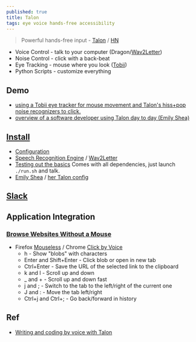 ```yaml
---
published: true
title: Talon
tags: eye voice hands-free accessibility
---
```

> Powerful hands-free input - [Talon](https://talonvoice.com/) / [HN](https://news.ycombinator.com/item?id=18793378)

- Voice Control - talk to your computer (Dragon/[Wav2Letter](https://github.com/facebookresearch/wav2letter))
- Noise Control - click with a back-beat
- Eye Tracking - mouse where you look ([Tobii](https://www.microsoft.com/en-us/p/tobii-eye-tracker-4c/8nrkslb6l3m4?activetab=pivot:overviewtab))
- Python Scripts - customize everything

## Demo
- [using a Tobii eye tracker for mouse movement and Talon's hiss+pop noise recognizers to click.](https://www.youtube.com/watch?v=i6_fdMtmv6c)
- [overview of a software developer using Talon day to day (Emily Shea)](https://www.deconstructconf.com/2019/emily-shea-voice-driven-development)

## [Install](https://talon.wiki/getting_started/)
- [Configuration](https://talon.wiki/getting_started/#configuration)
- [Speech Recognition Engine](https://talon.wiki/getting_started/#speech-recognition-engine) / [Wav2Letter](https://talonvoice.com/docs/#wav2letter-setup)
- [Testing out the basics](https://talon.wiki/getting_started/#testing-out-the-basics) Comes with all dependencies, just launch `./run.sh` and talk.
- [Emily Shea](https://whalequench.club/blog/2019/09/03/learning-to-speak-code.html) / [her Talon config](https://github.com/2shea/talon_configs)

## [Slack](https://app.slack.com/client/T7FPSMV8F/C7ENXA7C4/thread/C9MBPTXD4-1585332125.019400?cdn_fallback=2)

## Application Integration
### [Browse Websites Without a Mouse](https://www.techjunkie.com/browse-web-without-mouse/)
- Firefox [Mouseless](https://addons.mozilla.org/en-US/firefox/addon/mouseless-plugin/) / Chrome [Click by Voice](https://github.com/mdbridge/click-by-voice)
	- h - Show "blobs" with characters
	- Enter and Shift+Enter - Click blob or open in new tab
	- Ctrl+Enter - Save the URL of the selected link to the clipboard
	- k and l - Scroll up and down
	- _ and + - Scroll up and down fast
	- j and ; - Switch to the tab to the left/right of the current one
	- J and : - Move the tab left/right
	- Ctrl+j and Ctrl+; - Go back/forward in history

## Ref
- [Writing and coding by voice with Talon](https://news.ycombinator.com/item?id=18793378)
